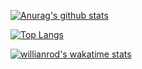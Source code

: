 
[![Anurag's github stats](https://github-readme-stats.vercel.app/api?username=Chayapol-c&theme=dracula)](https://github.com/Chayapol-c/github-readme-stats)

[![Top Langs](https://github-readme-stats.vercel.app/api/top-langs/?username=Chayapol-c&layout=compact&theme=dracula)](https://github.com/Chayapol-c/github-readme-stats)

[![willianrod's wakatime stats](https://github-readme-stats.vercel.app/api/wakatime?username=Chayapol-c&theme=dracula)](https://github.com/Chayapol-c/github-readme-stats)
